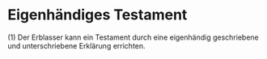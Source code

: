 # Eigenhändiges Testament

(1) Der Erblasser kann ein Testament durch eine eigenhändig geschriebene und unterschriebene Erklärung errichten.